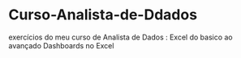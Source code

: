 # Curso-Analista-de-Ddados
exercícios do meu curso de Analista de Dados : Excel do basico ao avançado
Dashboards no Excel

